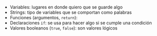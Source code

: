 * Variables: lugares en donde quiero que se guarde algo
* Strings: tipo de variables que se comportan como palabras
* Funciones (argumentos, `return`): 
* Declaraciones `if`: se usa para hacer algo si se cumple una condición
* Valores booleanos (`true`, `false`): son valores lógicos
